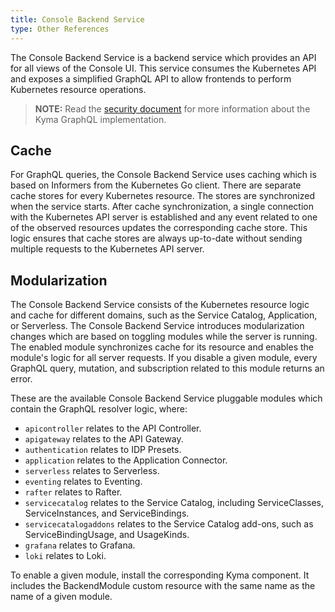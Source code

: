 ```yaml
---
title: Console Backend Service
type: Other References
---
```


The Console Backend Service is a backend service which provides an API for all views of the Console UI. This service consumes the Kubernetes API and exposes a simplified GraphQL API to allow frontends to perform Kubernetes resource operations.

> **NOTE:** Read the [security document](/components/security#details-graph-ql) for more information about the Kyma GraphQL implementation.

## Cache

For GraphQL queries, the Console Backend Service uses caching which is based on Informers from the Kubernetes Go client. There are separate cache stores for every Kubernetes resource. The stores are synchronized when the service starts. After cache synchronization, a single connection with the Kubernetes API server is established and any event related to one of the observed resources updates the corresponding cache store. This logic ensures that cache stores are always up-to-date without sending multiple requests to the Kubernetes API server.

## Modularization

The Console Backend Service consists of the Kubernetes resource logic and cache for different domains, such as the Service Catalog, Application, or Serverless. The Console Backend Service introduces modularization changes which are based on toggling modules while the server is running. The enabled module synchronizes cache for its resource and enables the module's logic for all server requests. If you disable a given module, every GraphQL query, mutation, and subscription related to this module returns an error.

These are the available Console Backend Service pluggable modules which contain the GraphQL resolver logic, where:
- `apicontroller` relates to the API Controller.
- `apigateway` relates to the API Gateway.
- `authentication` relates to IDP Presets.
- `application` relates to the Application Connector.
- `serverless` relates to Serverless.
- `eventing` relates to Eventing.
- `rafter` relates to Rafter.
- `servicecatalog` relates to the Service Catalog, including ServiceClasses, ServiceInstances, and ServiceBindings.
- `servicecatalogaddons` relates to the Service Catalog add-ons, such as ServiceBindingUsage, and UsageKinds.
- `grafana` relates to Grafana.
- `loki` relates to Loki.

To enable a given module, install the corresponding Kyma component. It includes the BackendModule custom resource with the same name as the name of a given module.
